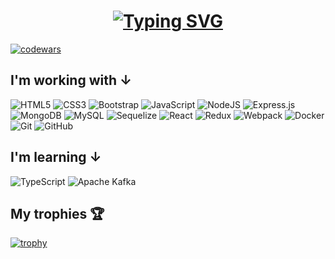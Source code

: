 <h1 align="center">
  <a href="https://git.io/typing-svg"><img src="https://readme-typing-svg.herokuapp.com?font=Righteous&size=28&duration=4000&color=0C1055&center=true&multiline=true&width=500&height=100&lines=Hi+there%2C+I'm+Ismail;Fullstack+developer+from+Russia" alt="Typing SVG" /></a> 
</h1>

[![codewars](https://www.codewars.com/users/Sadulaev/badges/large)](https://www.codewars.com/users/Sadulaev)

I'm working with &#8595; 
------------------------
  ![HTML5](https://img.shields.io/badge/html5-%23E34F26.svg?style=for-the-badge&logo=html5&logoColor=white)
  ![CSS3](https://img.shields.io/badge/css3-%231572B6.svg?style=for-the-badge&logo=css3&logoColor=white)
  ![Bootstrap](https://img.shields.io/badge/bootstrap-%23563D7C.svg?style=for-the-badge&logo=bootstrap&logoColor=white)
  ![JavaScript](https://img.shields.io/badge/javascript-%23323330.svg?style=for-the-badge&logo=javascript&logoColor=%23F7DF1E)
  ![NodeJS](https://img.shields.io/badge/node.js-6DA55F?style=for-the-badge&logo=node.js&logoColor=white)
  ![Express.js](https://img.shields.io/badge/express.js-%23404d59.svg?style=for-the-badge&logo=express&logoColor=%2361DAFB)
  ![MongoDB](https://img.shields.io/badge/MongoDB-%234ea94b.svg?style=for-the-badge&logo=mongodb&logoColor=white)
  ![MySQL](https://img.shields.io/badge/mysql-%2300f.svg?style=for-the-badge&logo=mysql&logoColor=white)
  ![Sequelize](https://img.shields.io/badge/Sequelize-52B0E7?style=for-the-badge&logo=Sequelize&logoColor=white)
  ![React](https://img.shields.io/badge/react-%2320232a.svg?style=for-the-badge&logo=react&logoColor=%2361DAFB)
  ![Redux](https://img.shields.io/badge/redux-%23593d88.svg?style=for-the-badge&logo=redux&logoColor=white)
  ![Webpack](https://img.shields.io/badge/webpack-%238DD6F9.svg?style=for-the-badge&logo=webpack&logoColor=black)
  ![Docker](https://img.shields.io/badge/docker-%230db7ed.svg?style=for-the-badge&logo=docker&logoColor=white)
  ![Git](https://img.shields.io/badge/git-%23F05033.svg?style=for-the-badge&logo=git&logoColor=white)
  ![GitHub](https://img.shields.io/badge/github-%23121011.svg?style=for-the-badge&logo=github&logoColor=white)

I'm learning &#8595;
--------------------
  ![TypeScript](https://img.shields.io/badge/typescript-%23007ACC.svg?style=for-the-badge&logo=typescript&logoColor=white)
	![Apache Kafka](https://img.shields.io/badge/Apache%20Kafka-000?style=for-the-badge&logo=apachekafka)

My trophies :trophy:
--------------------
  [![trophy](https://github-profile-trophy.vercel.app/?username=Sadulaev)](https://github.com/ryo-ma/github-profile-trophy)

